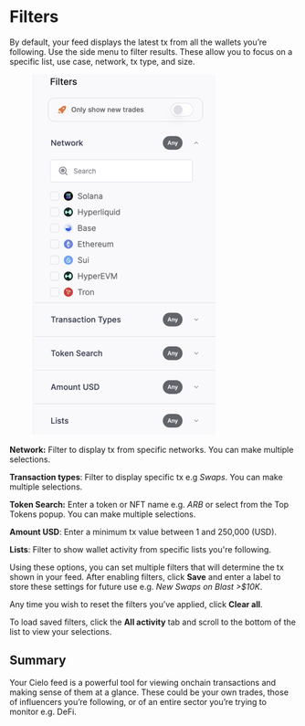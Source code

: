 # Filters

By default, your feed displays the latest tx from all the wallets you’re following. Use the side menu to filter results. These allow you to focus on a specific list, use case, network, tx type, and size.&#x20;

<figure><img src="../.gitbook/assets/Screenshot 2025-07-03 at 15.45.35.png" alt="" width="321"><figcaption></figcaption></figure>

**Network:** Filter to display tx from specific networks. You can make multiple selections.

**Transaction types**: Filter to display specific tx e.g _Swaps_. You can make multiple selections.

**Token Search:** Enter a token or NFT name e.g. _ARB_ or select from the Top Tokens popup. You can make multiple selections.

**Amount USD**: Enter a minimum tx value between 1 and 250,000 (USD).

**Lists**: Filter to show wallet activity from specific lists you're following.

Using these options, you can set multiple filters that will determine the tx shown in your feed. After enabling filters, click **Save** and enter a label to store these settings for future use e.g. _New Swaps on Blast >$10K_.

Any time you wish to reset the filters you’ve applied, click **Clear all**.

To load saved filters, click the **All activity** tab and scroll to the bottom of the list to view your selections.

## Summary

Your Cielo feed is a powerful tool for viewing onchain transactions and making sense of them at a glance. These could be your own trades, those of influencers you’re following, or of an entire sector you’re trying to monitor e.g. DeFi.
